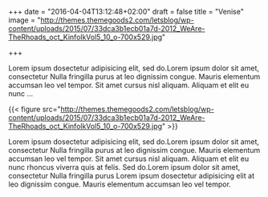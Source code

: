 +++
date = "2016-04-04T13:12:48+02:00"
draft = false
title = "Venise"
image = "http://themes.themegoods2.com/letsblog/wp-content/uploads/2015/07/33dca3b1ecb01a7d-2012_WeAre-TheRhoads_oct_KinfolkVol5_10_o-700x529.jpg"

+++

Lorem ipsum dosectetur adipisicing elit, sed do.Lorem ipsum dolor sit amet, consectetur Nulla fringilla purus at leo dignissim congue. Mauris elementum accumsan leo vel tempor. Sit amet cursus nisl aliquam. Aliquam et elit eu nunc …

 {{< figure src="http://themes.themegoods2.com/letsblog/wp-content/uploads/2015/07/33dca3b1ecb01a7d-2012_WeAre-TheRhoads_oct_KinfolkVol5_10_o-700x529.jpg" >}}

Lorem ipsum dosectetur adipisicing elit, sed do.Lorem ipsum dolor sit amet, consectetur Nulla fringilla purus at leo dignissim congue. Mauris elementum accumsan leo vel tempor. Sit amet cursus nisl aliquam. Aliquam et elit eu nunc rhoncus viverra quis at felis. Sed do.Lorem ipsum dolor sit amet, consectetur Nulla fringilla purus Lorem ipsum dosectetur adipisicing elit at leo dignissim congue. Mauris elementum accumsan leo vel tempor.